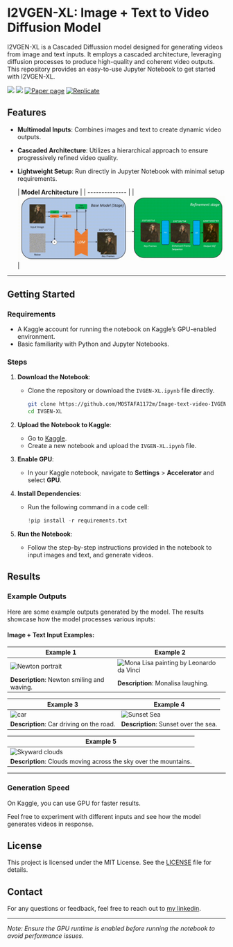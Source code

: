 # I2VGEN-XL: Image + Text to Video Diffusion Model


I2VGEN-XL is a Cascaded Diffussion model designed for generating videos from image and text inputs. It employs a cascaded architecture, leveraging diffusion processes to produce high-quality and coherent video outputs. This repository provides an easy-to-use Jupyter Notebook to get started with I2VGEN-XL.

<a href='https://i2vgen-xl.github.io/'><img src='https://img.shields.io/badge/Project-Page-Green'></a> <a href='https://arxiv.org/abs/2311.04145'><img src='https://img.shields.io/badge/Paper-Arxiv-red'></a> [![Paper page](https://huggingface.co/datasets/huggingface/badges/resolve/main/paper-page-sm-dark.svg)](https://huggingface.co/papers/2311.04145) 
[![Replicate](https://replicate.com/cjwbw/i2vgen-xl/badge)](https://replicate.com/cjwbw/i2vgen-xl/)

## Features

- **Multimodal Inputs**: Combines images and text to create dynamic video outputs.
- **Cascaded Architecture**: Utilizes a hierarchical approach to ensure progressively refined video quality.
- **Lightweight Setup**: Run directly in Jupyter Notebook with minimal setup requirements.
  
  
  | **Model Architecture** |
| -------------- |
| ![Modelfigure](results/i2vgenxl-model-figure.gif) |
---

## Getting Started

### Requirements

- A Kaggle account for running the notebook on Kaggle’s GPU-enabled environment.
- Basic familiarity with Python and Jupyter Notebooks.

### Steps

1. **Download the Notebook**:

   - Clone the repository or download the `IVGEN-XL.ipynb` file directly.
     ```bash
     git clone https://github.com/MOSTAFA1172m/Image-text-video-IVGENXL.git
     cd IVGEN-XL
     ```

2. **Upload the Notebook to Kaggle**:

   - Go to [Kaggle](https://www.kaggle.com/).
   - Create a new notebook and upload the `IVGEN-XL.ipynb` file.

3. **Enable GPU**:

   - In your Kaggle notebook, navigate to **Settings** > **Accelerator** and select **GPU**.

4. **Install Dependencies**:

   - Run the following command in a code cell:
     ```python
     !pip install -r requirements.txt
     ```

5. **Run the Notebook**:

   - Follow the step-by-step instructions provided in the notebook to input images and text, and generate videos.

## Results

### Example Outputs

Here are some example outputs generated by the model. The results showcase how the model processes various inputs:

#### Image + Text Input Examples:

| **Example 1** | **Example 2** |
| -------------- | -------------- |
| ![Newton portrait](results/Newton.gif) | ![Mona Lisa painting by Leonardo da Vinci](results/monalisa.gif) |
| **Description**: Newton smiling and waving. | **Description**: Monalisa laughing. |

| **Example 3** | **Example 4** |
| -------------- | -------------- |
| ![car](results/car.gif) | ![Sunset Sea](results/sea.gif) |
| **Description**: Car driving on the road.  | **Description**: Sunset over the sea. |

| **Example 5** |
| -------------- |
| ![Skyward clouds](results/sky.gif) |
| **Description**: Clouds moving across the sky over the mountains.|

---

### Generation Speed

On Kaggle, you can use GPU for faster results.

Feel free to experiment with different inputs and see how the model generates videos in response.

## License

This project is licensed under the MIT License. See the [LICENSE](LICENSE) file for details.

## Contact

For any questions or feedback, feel free to reach out to [my linkedin](https://www.linkedin.com/in/mostafa-hazem-961931294/).

---

*Note: Ensure the GPU runtime is enabled before running the notebook to avoid performance issues.*
